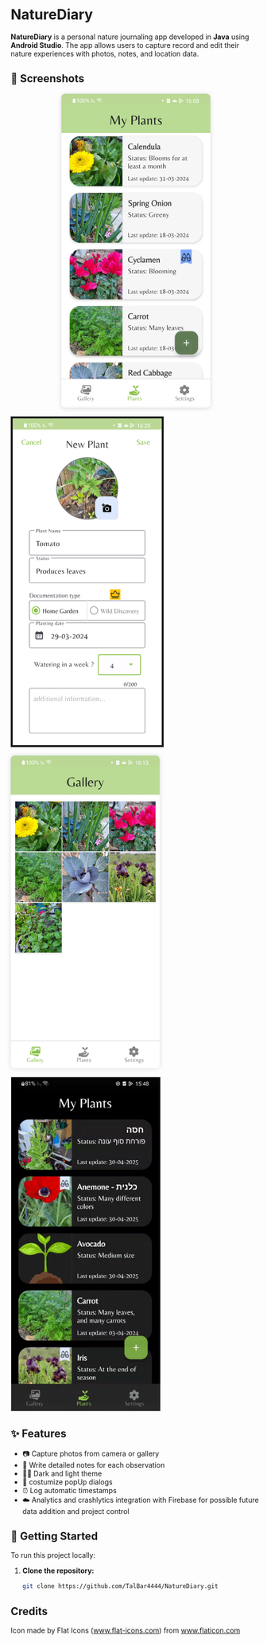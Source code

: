 # NatureDiary

**NatureDiary** is a personal nature journaling app developed in **Java** using **Android Studio**. 
The app allows users to capture record and edit their nature experiences with photos, notes, and location data.

## 📸 Screenshots

<p align="center">
   <img src="screenshots/main.png" alt="main" width="300" style="box-shadow: 0px 1px 10px rgba(0,0,0,0.15); border-radius: 8px;"/>
</p>  

<p align="start">
   <img src="screenshots/newPlant.png" alt="Add new plant Activity" width="300" border="4"/>
</p>

<p align="start">
   <img src="screenshots/gallery.png" alt="Gallery" width="300" style="box-shadow: 0px 0px 10px rgba(0,0,0,0.15); border-radius: 8px;" />
</p>

<p align="start">
   <img src="screenshots/darkMode.png" alt="Dark Mode" width="300" style="border:1px solid #ccc;"/>
</p>

## ✨ Features

- 📷 Capture photos from camera or gallery  
- 📝 Write detailed notes for each observation  
- 🌙🔆 Dark and light theme
- 🎉 costumize popUp dialogs
- ⏰ Log automatic timestamps
- ☁️ Analytics and crashlytics integration with Firebase for possible future data addition and project control

## 🚀 Getting Started

To run this project locally:

1. **Clone the repository:**
   ```bash
   git clone https://github.com/TalBar4444/NatureDiary.git
   

## Credits
Icon made by Flat Icons (www.flat-icons.com) from www.flaticon.com
